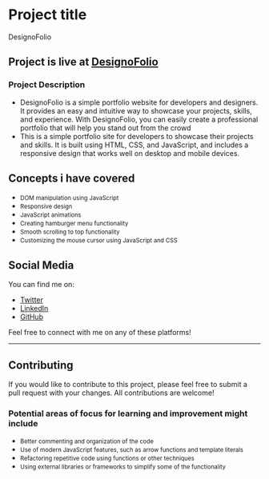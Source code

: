 

# Project title  
DesignoFolio

## Project is live at  [DesignoFolio](https://zeeshanmukhtar1.github.io/DesignoFolio/)  
 ### Project Description  
 
- DesignoFolio is a simple portfolio website for developers and designers. It provides an easy and intuitive way to showcase your projects, skills, and experience. With DesignoFolio, you can easily create a professional portfolio that will help you stand out from the crowd 
- This is a simple portfolio site for developers to showcase their projects and skills. It is built using HTML, CSS, and JavaScript, and includes a responsive design that works well on desktop and mobile devices. 

## Concepts i have covered 
- <small>DOM manipulation using JavaScript</small>
- <small>Responsive design</small>
- <small>JavaScript animations</small>
- <small>Creating hamburger menu functionality</small>
- <small>Smooth scrolling to top functionality</small>
- <small>Customizing the mouse cursor using JavaScript and CSS</small>

## Social Media

You can find me on:

- [Twitter](https://twitter.com/ZeshanMukhtar01)
- [LinkedIn](https://www.linkedin.com/in/zeeshanmukhtar1/)
- [GitHub](https://github.com/ZeeshanMukhtar1)

Feel free to connect with me on any of these platforms!
 


---
## Contributing 
If you would like to contribute to this project, please feel free to submit a pull request with your changes. All contributions are welcome!  

### Potential areas of focus for learning and improvement might include  
  - <small>Better commenting and organization of the code</small>
  - <small>Use of modern JavaScript features, such as arrow functions and template literals</small>
  - <small>Refactoring repetitive code using functions or other techniques</small>
  - <small>Using external libraries or frameworks to simplify some of the functionality</small>



 









